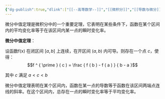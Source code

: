```yaml
---
{"dg-publish":true,"dlink":["[[--高等数学--]]","[[微积分]]","[[导数与微分]]"],"tags":null,"permalink":"/038-数字科学/math/微分中值定理/","dgPassFrontmatter":true}
---
```



微分中值定理是微积分中的一个重要定理，它表明在某些条件下，函数在某个区间内的平均变化率等于在该区间内某一点的瞬时变化率。

**微分中值定理**：

设函数f(x) 在闭区间 $[a,b]$ 上连续，在开区间 $(a,b)$ 内可导。则存在一个点 $c$，使得：
$$f ^ { \prime } ( c ) = \frac { f ( b ) - f ( a ) } { b - a }$$

其中 $c$ 满足 $a \lt c \lt b$

微分中值定理表明在某个区间内，函数在某一点的导数等于函数在该区间两端点连线的斜率。在这个区间内，总存在一点的瞬时变化率等于平均变化率。